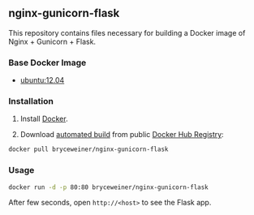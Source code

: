 ## nginx-gunicorn-flask

This repository contains files necessary for building a Docker image of
Nginx + Gunicorn + Flask.


### Base Docker Image

* [ubuntu:12.04](https://registry.hub.docker.com/_/ubuntu/)


### Installation

1. Install [Docker](https://www.docker.com/).

2. Download [automated build](https://registry.hub.docker.com/u/bryceweiner/nginx-gunicorn-flask/) from public [Docker Hub Registry](https://registry.hub.docker.com/):

```bash
docker pull bryceweiner/nginx-gunicorn-flask
```


### Usage

```bash
docker run -d -p 80:80 bryceweiner/nginx-gunicorn-flask
```

After few seconds, open `http://<host>` to see the Flask app.
